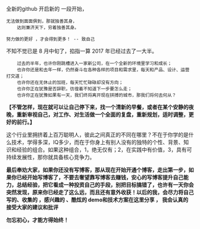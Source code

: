 全新的github 开启新的 一段开始， 
	
	无法做到面面俱到，那就独善其身，
		达则兼济天下，穷着独善其身。

	努力做的更好 ，才会得到更多！ -- 致自己

不知不觉已是 8 月中旬了，掐指一算 2017 年已经过去了一大半。

		过去的半年，也许你刚跳槽进入一家新公司，在一个全新的环境里学习和成长；
		也许你还是和去年一样，仍然奋斗在各种各样的项目和需求里，每天和产品、设计、运营打交道；
		也许你还在无休止的加班，每天忙忙碌碌却没有方向；
		也许你正在犹豫是否辞职，彷徨着不知道下一步要怎么走；
		也许你正在犹豫如果有一天，我们终将离开现在拼搏的城市，那我们将何去何从？

**【不管怎样，现在就可以让自己停下来，找一个清新的早餐，或者在某个安静的夜晚，重新审视自己，对工作、对生活做一个全面的复盘，重新规划，适时调整，更好的前行。】**


这个行业里拥挤着上百万聪明人，彼此之间真正的不同在哪里？不在于你学的是什么技术，学得多深，IQ多少，而在于你身上有别人没有的独特的个性、背景、知识和经验的组合。如果这种组合，1，绝无仅有；2，在实践中有价值，3，具有可持续发展性，那你就具备核心竞争力。


**最后奉劝大家，如果你还没有写博客，那从现在开始开通个博客，走出第一步，如果你已经开始写博客了，不要去奢望靠写博客去赚钱，安心的写博客提升自己能力，总结经验，把它看成一种投资自己的手段，别把目标搞错了，也许有一天你会突然发现，原来你已经走了这么远，而且还有意外收获！以后的我，会尽力将自己写的、收集的 ，感兴趣的 、酷炫的 demo和技术方案在这里分享 ， 我会认真的 接受大家的建议和批评**

**勿忘初心，才能方得始终！**